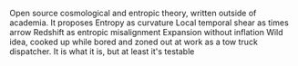 Open source cosmological and entropic theory, written outside of academia. It proposes
Entropy as curvature
Local temporal shear as times arrow
Redshift as entropic misalignment
Expansion without inflation
Wild idea, cooked up while bored and zoned out at work as a tow truck dispatcher. It is what it is, but at least it's testable
